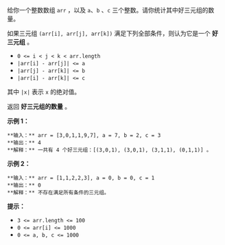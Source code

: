给你一个整数数组 `arr` ，以及 `a`、`b` 、`c` 三个整数。请你统计其中好三元组的数量。

如果三元组 `(arr[i], arr[j], arr[k])` 满足下列全部条件，则认为它是一个 **好三元组** 。

  * `0 <= i < j < k < arr.length`
  * `|arr[i] - arr[j]| <= a`
  * `|arr[j] - arr[k]| <= b`
  * `|arr[i] - arr[k]| <= c`

其中 `|x|` 表示 `x` 的绝对值。

返回 **好三元组的数量** 。



**示例 1：**

    
    
    **输入：** arr = [3,0,1,1,9,7], a = 7, b = 2, c = 3
    **输出：** 4
    **解释：** 一共有 4 个好三元组：[(3,0,1), (3,0,1), (3,1,1), (0,1,1)] 。
    

**示例 2：**

    
    
    **输入：** arr = [1,1,2,2,3], a = 0, b = 0, c = 1
    **输出：** 0
    **解释：** 不存在满足所有条件的三元组。
    



**提示：**

  * `3 <= arr.length <= 100`
  * `0 <= arr[i] <= 1000`
  * `0 <= a, b, c <= 1000`

